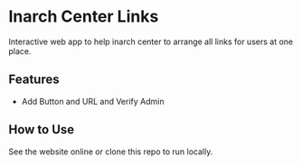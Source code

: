 # Inarch Center Links

Interactive web app to help inarch center to arrange all links for users at one place.

## Features
- Add Button and URL and Verify Admin

## How to Use
See the website online or clone this repo to run locally.
